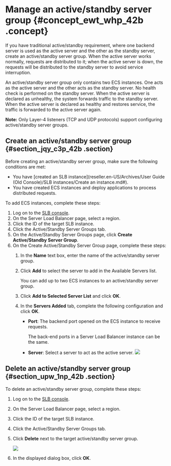 # Manage an active/standby server group {#concept_ewt_whp_42b .concept}

If you have traditional active/standby requirement, where one backend server is used as the active server and the other as the standby server, create an active/standby server group. When the active server works normally, requests are distributed to it; when the active server is down, the requests will be distributed to the standby server to avoid service interruption.

An active/standby server group only contains two ECS instances. One acts as the active server and the other acts as the standby server. No health check is performed on the standby server. When the active server is declared as unhealthy, the system forwards traffic to the standby server. When the active server is declared as healthy and restores service, the traffic is forwarded to the active server again.

**Note:** Only Layer-4 listeners \(TCP and UDP protocols\) support configuring active/standby server groups.

## Create an active/standby server group {#section_jqy_c3p_42b .section}

Before creating an active/standby server group, make sure the following conditions are met:

-   You have [created an SLB instance](reseller.en-US/Archives/User Guide (Old Console)/SLB instances/Create an instance.md#).
-   You have created ECS instances and deploy applications to process distributed requests.

To add ECS instances, complete these steps:

1.  Log on to the [SLB console](https://slb.console.aliyun.com/slb/).
2.  On the Server Load Balancer page, select a region.
3.  Click the ID of the target SLB instance.
4.  Click the Active/Standby Server Groups tab.
5.  On the Active/Standby Server Groups page, click **Create Active/Standby Server Group**.
6.  On the Create Active/Standby Server Group page, complete these steps:
    1.  In the **Name** text box, enter the name of the active/standby server group.
    2.  Click **Add** to select the server to add in the Available Servers list.

        You can add up to two ECS instances to an active/standby server group.

    3.  Click **Add to Selected Server List** and click **OK**.
    4.  In the **Servers Added** tab, complete the following configuration and click **OK**.

        -   **Port**: The backend port opened on the ECS instance to receive requests.

            The back-end ports in a Server Load Balancer instance can be the same.

        -   **Server**: Select a server to act as the active server.
        ![](http://static-aliyun-doc.oss-cn-hangzhou.aliyuncs.com/assets/img/15671/15560200757370_en-US.png)


## Delete an active/standby server group {#section_upw_1np_42b .section}

To delete an active/standby server group, complete these steps:

1.  Log on to the [SLB console](https://slb.console.aliyun.com/slb/).
2.  On the Server Load Balancer page, select a region.
3.  Click the ID of the target SLB instance.
4.  Click the Active/Standby Server Groups tab.
5.  Click **Delete** next to the target active/standby server group.

    ![](http://static-aliyun-doc.oss-cn-hangzhou.aliyuncs.com/assets/img/15671/15560200757475_en-US.png)

6.  In the displayed dialog box, click **OK**.

